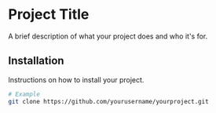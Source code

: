 # Project Title
A brief description of what your project does and who it's for.

## Installation
Instructions on how to install your project.

```bash
# Example
git clone https://github.com/yourusername/yourproject.git



